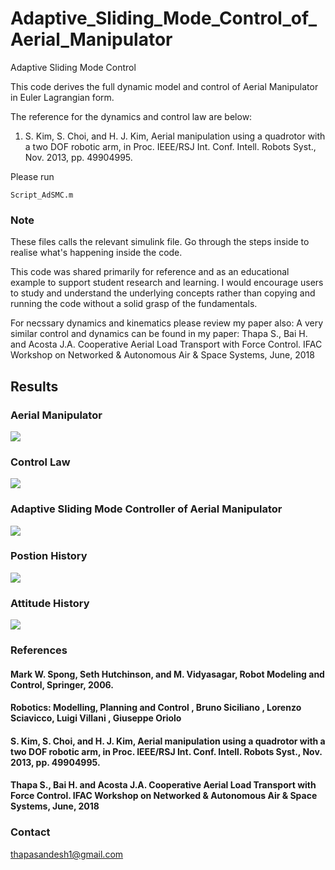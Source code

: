 # Adaptive_Sliding_Mode_Control_of_Aerial_Manipulator
Adaptive Sliding Mode Control

This code derives the full dynamic model and control of Aerial Manipulator in Euler Lagrangian form. 

The reference for the dynamics and control law are below: 
1. S. Kim, S. Choi, and H. J. Kim, Aerial manipulation using a quadrotor with a two DOF robotic arm, in Proc.
IEEE/RSJ Int. Conf. Intell. Robots Syst., Nov. 2013, pp. 49904995.

Please run 
```
Script_AdSMC.m
```

### Note 
These files calls the relevant simulink file. Go through the steps inside to realise what's happening inside the code. 

This code was shared primarily for reference and as an educational example to support student research and learning. I would encourage users to study and understand the underlying concepts rather than copying and running the code without a solid grasp of the fundamentals.

For necssary dynamics and kinematics please review my paper also: 
A very similar control and dynamics can be found in my paper: Thapa S., Bai H. and Acosta J.A. Cooperative Aerial Load Transport with Force Control. IFAC Workshop on Networked & Autonomous Air & Space Systems, June, 2018


## Results 
### Aerial Manipulator 
![](https://github.com/sandeshthapa/Adaptive_Sliding_Mode_Control_of_Aerial_Manipulator/blob/master/uav_arm.jpg)


### Control Law 
![](https://github.com/sandeshthapa/Adaptive_Sliding_Mode_Control_of_Aerial_Manipulator/blob/master/Adsm.PNG)

### Adaptive Sliding Mode Controller of Aerial Manipulator 
![](https://github.com/sandeshthapa/Adaptive_Sliding_Mode_Control_of_Aerial_Manipulator/blob/master/asmc.jpg)

### Postion History 
![](https://github.com/sandeshthapa/Adaptive_Sliding_Mode_Control_of_Aerial_Manipulator/blob/master/pos_history.jpg)

### Attitude History 
![](https://github.com/sandeshthapa/Adaptive_Sliding_Mode_Control_of_Aerial_Manipulator/blob/master/attitude_history.jpg)


### References
#### Mark W. Spong, Seth Hutchinson, and M. Vidyasagar, Robot Modeling and Control, Springer, 2006.
#### Robotics: Modelling, Planning and Control , Bruno Siciliano , Lorenzo Sciavicco, Luigi Villani , Giuseppe Oriolo
#### S. Kim, S. Choi, and H. J. Kim, Aerial manipulation using a quadrotor with a two DOF robotic arm, in Proc. IEEE/RSJ Int. Conf. Intell. Robots Syst., Nov. 2013, pp. 49904995.
#### Thapa S., Bai H. and Acosta J.A. Cooperative Aerial Load Transport with Force Control. IFAC Workshop on Networked & Autonomous Air & Space Systems, June, 2018 



### Contact
thapasandesh1@gmail.com


